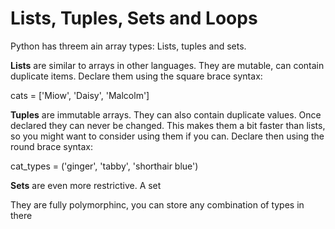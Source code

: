 # Lists, Tuples, Sets and Loops

Python has threem ain array types: Lists, tuples and sets.

**Lists** are similar to arrays in other languages. They are mutable, can contain duplicate items. Declare them using the square brace syntax:

cats = ['Miow', 'Daisy', 'Malcolm']

**Tuples** are immutable arrays. They can also contain duplicate values. Once declared they can never be changed. This makes them a bit faster than lists, so you might want to consider using them if you can. Declare then using the round brace syntax:

cat_types = ('ginger', 'tabby', 'shorthair blue')

**Sets** are even more restrictive. A set

They are fully polymorphinc, you can store any combination of types in there
